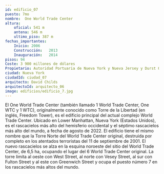 ```yaml
---
id: edificio_07
puesto: 7mo
nombre:  One World Trade Center
altura: 
    oficial: 541 m 	
    antena: 546 m 	
    ultimo_piso: 387 m 
fechas_importantes:
    Inicio:	2006
    Construcción:	2013
    Inauguración:	2014
pisos: 94
Coste: 3 900 millones de dólares
Propietario: Autoridad Portuaria de Nueva York y Nueva Jersey y Durst Organization
ciudad: Nueva York
ciudadId: ciudad_07
arquitecto: David Childs
arquitectoId: arquitecto_06
image: edificios/edificio_7.jpg
---
```

El One World Trade Center (también llamado 1 World Trade Center, One WTC y 1 WTC), originalmente conocido como Torre de la Libertad (en inglés, Freedom Tower), es el edificio principal del actual complejo World Trade Center. Ubicado en Lower Manhattan, Nueva York (Estados Unidos), es el rascacielos más alto del hemisferio occidental y el séptimo rascacielos más alto del mundo, a fecha de agosto de 2022. El edificio tiene el mismo nombre que la Torre Norte del World Trade Center original, destruida por completo en los atentados terroristas del 11 de septiembre de 2001. El nuevo rascacielos se alza en la esquina noroeste del sitio del World Trade Center, de 6,5 ha, ocupando el lugar del 6 World Trade Center original. La torre limita al oeste con West Street, al norte con Vesey Street, al sur con Fulton Street y al este con Greenwich Street y ocupa el puesto número 7 en los rascacielos más altos del mundo. 